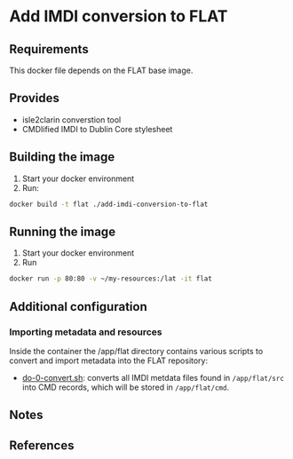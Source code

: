 Add IMDI conversion to FLAT
===========================

## Requirements ##
This docker file depends on the FLAT base image.

## Provides ##

 * isle2clarin converstion tool
 * CMDIified IMDI to Dublin Core stylesheet

## Building the image ##
1. Start your docker environment
2. Run: 
```sh
docker build -t flat ./add-imdi-conversion-to-flat
```

## Running the image ##
1. Start your docker environment
2. Run
```sh 
docker run -p 80:80 -v ~/my-resources:/lat -it flat
```

## Additional configuration ##

### Importing metadata and resources ###

Inside the container the /app/flat directory contains various scripts to convert and import metadata into the FLAT repository:

- [do-0-convert.sh](flat/scripts/do-0-convert.sh): converts all IMDI metdata files found in `/app/flat/src` into CMD records, which will be stored in `/app/flat/cmd`.

## Notes ##

## References ##
